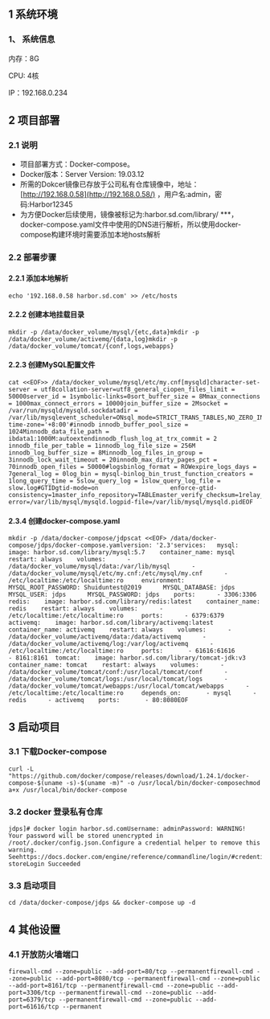 ## 1 系统环境

### 1、 系统信息

内存：8G

CPU: 4核

IP：192.168.0.234

## 2 项目部署

### 2.1 说明

- 项目部署方式：Docker-compose。
- Docker版本：Server Version: 19.03.12
- 所需的Dokcer镜像已存放于公司私有仓库镜像中，地址：[http://192.168.0.58](http://192.168.0.58/) ，用户名:admin，密码:Harbor12345
- 为方便Docker后续使用，镜像被标记为:harbor.sd.com/library/ ***，docker-compose.yaml文件中使用的DNS进行解析，所以使用docker-compose构建环境时需要添加本地hosts解析

### 2.2 部署步骤

#### 2.2.1 添加本地解析

```shell
echo '192.168.0.58 harbor.sd.com' >> /etc/hosts
```

#### 2.2.2 创建本地挂载目录

```shell
mkdir -p /data/docker_volume/mysql/{etc,data}mkdir -p /data/docker_volume/activemq/{data,log}mkdir -p /data/docker_volume/tomcat/{conf,logs,webapps}
```

#### 2.2.3 创建MySQL配置文件

```shell
cat <<EOF>> /data/docker_volume/mysql/etc/my.cnf[mysqld]character-set-server = utf8collation-server=utf8_general_ciopen_files_limit = 50000server_id = 1symbolic-links=0sort_buffer_size = 8Mmax_connections = 1000max_connect_errors = 10000join_buffer_size = 2Msocket = /var/run/mysqld/mysqld.sockdatadir = /var/lib/mysqlevent_scheduler=ONsql_mode=STRICT_TRANS_TABLES,NO_ZERO_IN_DATE,NO_ZERO_DATE,ERROR_FOR_DIVISION_BY_ZERO,NO_AUTO_CREATE_USER,NO_ENGINE_SUBSTITUTIONgroup_concat_max_len=102400default-time-zone='+8:00'#innodb innodb_buffer_pool_size = 1024Minnodb_data_file_path = ibdata1:1000M:autoextendinnodb_flush_log_at_trx_commit = 2 innodb_file_per_table = 1innodb_log_file_size = 256M    innodb_log_buffer_size = 8Minnodb_log_files_in_group = 3innodb_lock_wait_timeout = 20innodb_max_dirty_pages_pct = 70innodb_open_files = 50000#logsbinlog_format = ROWexpire_logs_days = 7general_log = 0log_bin = mysql-binlog_bin_trust_function_creators = 1long_query_time = 5slow_query_log = 1slow_query_log_file = slow.log#GTIDgtid-mode=on                    enforce-gtid-consistency=1master_info_repository=TABLEmaster_verify_checksum=1relay_log_info_repository=TABLE[mysqld_safe]log-error=/var/lib/mysql/mysqld.logpid-file=/var/lib/mysql/mysqld.pidEOF
```

#### 2.3.4 创建docker-compose.yaml

```shell
mkdir -p /data/docker-compose/jdpscat <<EOF> /data/docker-compose/jdps/docker-compose.yamlversion: '2.3'services:   mysql:    image: harbor.sd.com/library/mysql:5.7    container_name: mysql    restart: always    volumes:      - /data/docker_volume/mysql/data:/var/lib/mysql      - /data/docker_volume/mysql/etc/my.cnf:/etc/mysql/my.cnf      - /etc/localtime:/etc/localtime:ro     environment:      MYSQL_ROOT_PASSWORD: Shuiduntest@2019      MYSQL_DATABASE: jdps      MYSQL_USER: jdps      MYSQL_PASSWORD: jdps    ports:      - 3306:3306  redis:    image: harbor.sd.com/library/redis:latest    container_name: redis    restart: always    volumes:      - /etc/localtime:/etc/localtime:ro     ports:      - 6379:6379  activemq:    image: harbor.sd.com/library/activemq:latest    container_name: activemq    restart: always    volumes:      - /data/docker_volume/activemq/data:/data/activemq      - /data/docker_volume/activemq/log:/var/log/activemq      - /etc/localtime:/etc/localtime:ro     ports:       - 61616:61616       - 8161:8161  tomcat:    image: harbor.sd.com/library/tomcat-jdk:v3    container_name: tomcat    restart: always    volumes:      - /data/docker_volume/tomcat/conf:/usr/local/tomcat/conf      - /data/docker_volume/tomcat/logs:/usr/local/tomcat/logs      - /data/docker_volume/tomcat/webapps:/usr/local/tomcat/webapps      - /etc/localtime:/etc/localtime:ro     depends_on:       - mysql      - redis      - activemq    ports:       - 80:8080EOF
```

## 3 启动项目

### 3.1 下载Docker-compose

```shell
curl -L "https://github.com/docker/compose/releases/download/1.24.1/docker-compose-$(uname -s)-$(uname -m)" -o /usr/local/bin/docker-composechmod a+x /usr/local/bin/docker-compose
```

### 3.2 docker 登录私有仓库

```shell
jdps]# docker login harbor.sd.comUsername: adminPassword: WARNING! Your password will be stored unencrypted in /root/.docker/config.json.Configure a credential helper to remove this warning. Seehttps://docs.docker.com/engine/reference/commandline/login/#credentials-storeLogin Succeeded
```

### 3.3 启动项目

```shell
cd /data/docker-compose/jdps && docker-compose up -d
```

## 4 其他设置

### 4.1 开放防火墙端口

```shell
firewall-cmd --zone=public --add-port=80/tcp --permanentfirewall-cmd --zone=public --add-port=8080/tcp --permanentfirewall-cmd --zone=public --add-port=8161/tcp --permanentfirewall-cmd --zone=public --add-port=3306/tcp --permanentfirewall-cmd --zone=public --add-port=6379/tcp --permanentfirewall-cmd --zone=public --add-port=61616/tcp --permanent
```
